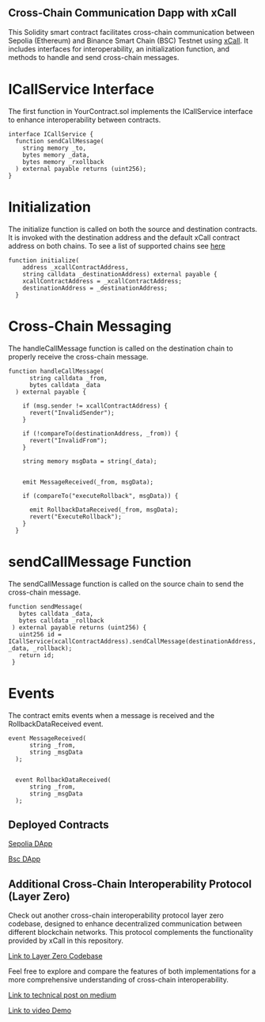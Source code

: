 ## Cross-Chain Communication Dapp with xCall 


This Solidity smart contract facilitates cross-chain communication between Sepolia (Ethereum) and Binance Smart Chain (BSC) Testnet using [xCall](https://www.xcall.dev/what-is-xcall). It includes interfaces for interoperability, an initialization function, and methods to handle and send cross-chain messages.

# ICallService Interface

The first function in YourContract.sol implements the ICallService interface to enhance interoperability between contracts.

```solidity
interface ICallService {
  function sendCallMessage(
    string memory _to,
    bytes memory _data,
    bytes memory _rxollback
  ) external payable returns (uint256);
}

```

# Initialization

The initialize function is called on both the source and destination contracts. It is invoked with the destination address and the default xCall contract address on both chains. To see a list of supported chains see [here](https://github.com/icon-project/xcall-scaffolding)

```solidity
function initialize(
    address _xcallContractAddress,
    string calldata _destinationAddress) external payable {
    xcallContractAddress = _xcallContractAddress;
    destinationAddress = _destinationAddress;
  }

```


# Cross-Chain Messaging

The handleCallMessage function is called on the destination chain to properly receive the cross-chain message.

```solidity
function handleCallMessage(
      string calldata _from,
      bytes calldata _data
  ) external payable {

    if (msg.sender != xcallContractAddress) {
      revert("InvalidSender");
    }

    if (!compareTo(destinationAddress, _from)) {
      revert("InvalidFrom");
    }

    string memory msgData = string(_data);

    
    emit MessageReceived(_from, msgData);

    if (compareTo("executeRollback", msgData)) {
     
      emit RollbackDataReceived(_from, msgData);
      revert("ExecuteRollback");
    }
  }

```

# sendCallMessage Function

The sendCallMessage function is called on the source chain to send the cross-chain message.

```solidity
function sendMessage(
   bytes calldata _data,
   bytes calldata _rollback
 ) external payable returns (uint256) {
   uint256 id = ICallService(xcallContractAddress).sendCallMessage(destinationAddress, _data, _rollback);
   return id;
 }

```


# Events

The contract emits events when a message is received and the RollbackDataReceived event.

```solidity
event MessageReceived(
      string _from,
      string _msgData
  );

  
  event RollbackDataReceived(
      string _from,
      string _msgData
  );
```




## Deployed Contracts

[Sepolia DApp](https://sepolia.etherscan.io/address/0x533378eCb7384d70d97e6A68C02137F894c3aa47)

[Bsc DApp](https://testnet.bscscan.com/address/0xa140c305EA4F9F9b962354FE54e6D4C0417912D5)


## Additional Cross-Chain Interoperability Protocol (Layer Zero)

Check out another cross-chain interoperability protocol layer zero codebase, designed to enhance decentralized communication between different blockchain networks. This protocol complements the functionality provided by xCall in this repository.

[Link to Layer Zero Codebase](https://github.com/KoxyG/CrossChainLayerZero)

Feel free to explore and compare the features of both implementations for a more comprehensive understanding of cross-chain interoperability.

[Link to technical post on medium](https://medium.com/@devkoxy/bridging-blockchains-exploring-the-capabilities-of-xcall-and-layerzero-in-cross-chain-0be597f39acd)

[Link to video Demo](https://www.youtube.com/watch?v=WHQEVfH6jsc)
